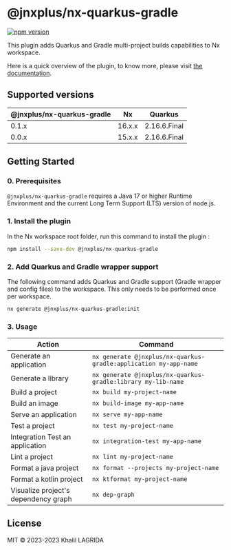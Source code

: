 # @jnxplus/nx-quarkus-gradle

[![npm version](https://badge.fury.io/js/@jnxplus%2Fnx-quarkus-gradle.svg)](https://badge.fury.io/js/@jnxplus%2Fnx-quarkus-gradle)

This plugin adds Quarkus and Gradle multi-project builds capabilities to Nx workspace.

Here is a quick overview of the plugin, to know more, please visit [the documentation](https://khalilou88.github.io/jnxplus/).

## Supported versions

| @jnxplus/nx-quarkus-gradle | Nx     | Quarkus      |
| -------------------------- | ------ | ------------ |
| 0.1.x                      | 16.x.x | 2.16.6.Final |
| 0.0.x                      | 15.x.x | 2.16.6.Final |

## Getting Started

### 0. Prerequisites

`@jnxplus/nx-quarkus-gradle` requires a Java 17 or higher Runtime Environment and the current Long Term Support (LTS) version of node.js.

### 1. Install the plugin

In the Nx workspace root folder, run this command to install the plugin :

```bash
npm install --save-dev @jnxplus/nx-quarkus-gradle
```

### 2. Add Quarkus and Gradle wrapper support

The following command adds Quarkus and Gradle support (Gradle wrapper and config files) to the workspace. This only needs to be performed once per workspace.

```bash
nx generate @jnxplus/nx-quarkus-gradle:init
```

### 3. Usage

| Action                               | Command                                                          |
| ------------------------------------ | ---------------------------------------------------------------- |
| Generate an application              | `nx generate @jnxplus/nx-quarkus-gradle:application my-app-name` |
| Generate a library                   | `nx generate @jnxplus/nx-quarkus-gradle:library my-lib-name`     |
| Build a project                      | `nx build my-project-name`                                       |
| Build an image                       | `nx build-image my-app-name`                                     |
| Serve an application                 | `nx serve my-app-name`                                           |
| Test a project                       | `nx test my-project-name`                                        |
| Integration Test an application      | `nx integration-test my-app-name`                                |
| Lint a project                       | `nx lint my-project-name`                                        |
| Format a java project                | `nx format --projects my-project-name`                           |
| Format a kotlin project              | `nx ktformat my-project-name`                                    |
| Visualize project's dependency graph | `nx dep-graph`                                                   |

## License

MIT © 2023-2023 Khalil LAGRIDA
